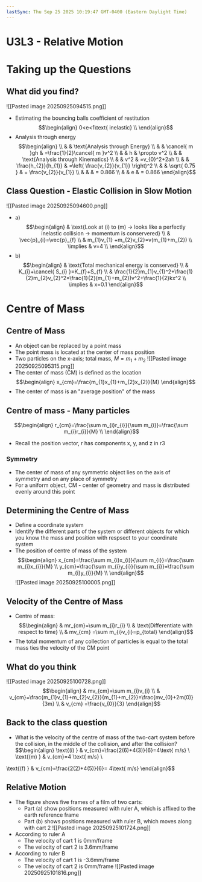 ```yaml
---
lastSync: Thu Sep 25 2025 10:19:47 GMT-0400 (Eastern Daylight Time)
---
```

# U3L3 - Relative Motion
# Taking up the Questions
## What did you find?

![[Pasted image 20250925094515.png]]
- Estimating the bouncing balls coefficient of restitution
$$\begin{align}
0<e<1\text{ inelastic} \\
\end{align}$$
- Analysis through energy
$$\begin{align} \\
 &  & \text{Analysis through Energy} \\
 &  & \cancel{ m }gh & =\frac{1}{2}\cancel{ m }v^2 \\
 &  & h & \propto v^2 \\
 &  & \text{Analysis through Kinematics} \\
 &  & v^2 & =v_{0}^2+2ah \\
  &  & \frac{h_{2}}{h_{1}} & =\left( \frac{v_{2}}{v_{1}} \right)^2 \\
 &  & \sqrt{ 0.75 } & = \frac{v_{2}}{v_{1}} \\
 &  &  & = 0.866 \\
 &  &  e  & = 0.866
\end{align}$$
## Class Question - Elastic Collision in Slow Motion

![[Pasted image 20250925094600.png]]
- a) $$\begin{align}
 & \text{Look at (i) to (m) -> looks like a perfectly inelastic collision -> momentum is conservered} \\
 & \vec{p}_{i}=\vec{p}_{f} \\
 & m_{1}v_{1} +m_{2}v_{2}=v(m_{1}+m_{2}) \\
\implies & v=4 \\
\end{align}$$
- b) 
$$\begin{align}
 & \text{Total mechanical energy is conserved} \\
 & K_{i}+\cancel{ S_{i} }=K_{f}+S_{f} \\
 & \frac{1}{2}m_{1}v_{1}^2+\frac{1}{2}m_{2}v_{2}^2=\frac{1}{2}(m_{1}+m_{2})v^2+\frac{1}{2}kx^2 \\
\implies & x=0.1
\end{align}$$
# Centre of Mass
## Centre of Mass
- An object can be replaced by a point mass
- The point mass is located at the center of mass position
- Two particles on the x-axis; total mass, $M=m_{1}+m_{2}$
![[Pasted image 20250925095315.png]]
- The center of mass (CM) is defined as the location $$\begin{align}
x_{cm}=\frac{m_{1}x_{1}+m_{2}x_{2}}{M}
\end{align}$$
- The center of mass is an "average position" of the mass
## Centre of mass - Many particles
$$\begin{align}
r_{cm}=\frac{\sum m_{i}r_{i}}{\sum m_{i}}=\frac{\sum m_{i}r_{i}}{M} \\
\end{align}$$
- Recall the position vector, r has components x, y, and z in r3
### Symmetry
- The center of mass of any symmetric object lies on the axis of symmetry and on any place of symmetry
- For a uniform object, CM - center of geometry and mass is distributed evenly around this point
## Determining the Centre of Mass
- Define a coordinate system
- Identify the different parts of the system or different objects for which you know the mass and position with respsect to your coordinate system
- The position of centre of mass of the system
$$\begin{align}
x_{cm}=\frac{\sum m_{i}x_{i}}{\sum m_{i}}=\frac{\sum m_{i}x_{i}}{M} \\
y_{cm}=\frac{\sum m_{i}y_{i}}{\sum m_{i}}=\frac{\sum m_{i}y_{i}}{M} \\
\end{align}$$
![[Pasted image 20250925100005.png]]
## Velocity of the Centre of Mass
- Centre of mass: 
$$\begin{align}
 & mr_{cm}=\sum m_{i}r_{i} \\
 & \text{Differentiate with respect to time} \\
 & mv_{cm} =\sum m_{i}v_{i}=p_{total}
\end{align}$$
- The total momentum of any collection of particles is equal to the total mass ties the velocity of the CM point
## What do you think

![[Pasted image 20250925100728.png]]
$$\begin{align}
 & mv_{cm}=\sum m_{i}v_{i} \\
 & v_{cm}=\frac{m_{1}v_{1}+m_{2}v_{2}}{m_{1}+m_{2}}=\frac{mv_{0}+2m(0)}{3m} \\
  & v_{cm} =\frac{v_{0}}{3}
\end{align}$$
## Back to the class question
- What is the velocity of the centre of mass of the two-cart system before the collision, in the middle of the collision, and after the collision?
$$\begin{align}
\text{(i) } & v_{cm}=\frac{2(6)+4(3)}{6}=4\text{  m/s} \\ 
\text{(m) } & v_{cm}=4 \text{ m/s} \\

\text{(f) } & v_{cm}=\frac{2(2)+4(5)}{6}= 4\text{ m/s}
\end{align}$$
## Relative Motion
- The figure shows five frames of a film of two carts:
	- Part (a) show positions measured with ruler A, which is affixed to the earth reference frame
	- Part (b) shows positions measured with ruler B, which moves along with cart 2
![[Pasted image 20250925101724.png]]
- According to ruler A
	- The velocity of cart 1 is 0mm/frame
	- The velocity of cart 2 is 3.6mm/frame
- According to ruler B
	- The velocity of cart 1 is -3.6mm/frame
	- The velocity of cart 2 is 0mm/frame
![[Pasted image 20250925101816.png]]
